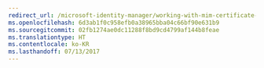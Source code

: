 ```yaml
---
redirect_url: /microsoft-identity-manager/working-with-mim-certificate-manager
ms.openlocfilehash: 6d3ab1f0c958efb0a38965bba04c66bf90e631b9
ms.sourcegitcommit: 02fb1274ae0dc11288f8bd9cd4799af144b8feae
ms.translationtype: HT
ms.contentlocale: ko-KR
ms.lasthandoff: 07/13/2017
---
```

